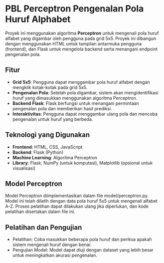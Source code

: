# PBL Perceptron Pengenalan Pola Huruf Alphabet

Proyek ini menggunakan algoritma **Perceptron** untuk mengenali pola huruf alfabet yang digambar oleh pengguna pada grid 5x5. Proyek ini dibangun dengan menggunakan HTML untuk tampilan antarmuka pengguna (frontend), dan Flask untuk mengelola backend serta menangani endpoint pengenalan pola.

## Fitur

- **Grid 5x5**: Pengguna dapat menggambar pola huruf alfabet dengan mengklik kotak-kotak pada grid 5x5.
- **Pengenalan Pola**: Setelah pola digambar, sistem akan mengidentifikasi huruf yang dimasukkan menggunakan algoritma Perceptron.
- **Backend Flask**: Flask berfungsi untuk menangani permintaan pengenalan pola dan memberikan hasil prediksi.
- **Interaktivitas**: Pengguna dapat menggambar ulang pola dan mencoba pengenalan untuk huruf yang berbeda.

## Teknologi yang Digunakan

- **Frontend**: HTML, CSS, JavaScript
- **Backend**: Flask (Python)
- **Machine Learning**: Algoritma Perceptron
- **Library**: Flask, NumPy (untuk komputasi), Matplotlib (opsional untuk visualisasi)


## Model Perceptron
Model Perceptron diimplementasikan dalam file model/perceptron.py. Model ini telah dilatih dengan data pola huruf 5x5 untuk mengenali alfabet A-Z. Proses pelatihan dapat dilakukan ulang jika diperlukan, dan kode pelatihan disertakan dalam file ini.

## Pelatihan dan Pengujian  
- Pelatihan: Coba masukkan beberapa pola huruf dan periksa apakah sistem mengenali huruf dengan benar.
- Pengujian Model: Model dapat diuji dengan dataset yang lebih besar untuk meningkatkan akurasi pengenalan.
